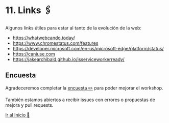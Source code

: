 # 11. Links 🖇️

Algunos links útiles para estar al tanto de la evolución de la web:

- https://whatwebcando.today/
- https://www.chromestatus.com/features
- https://developer.microsoft.com/en-us/microsoft-edge/platform/status/
- https://caniuse.com
- https://jakearchibald.github.io/isserviceworkerready/

## Encuesta
Agradeceremos completar la [encuesta ✏️](https://goo.gl/forms/B9Dp88OR9mUkiz5f2) para poder mejorar el workshop.

También estamos abiertos a recibir issues con errores o propuestas de mejora y pull requests.

[Ir al Inicio 🚁](../readme.md)
